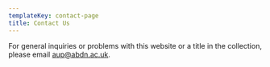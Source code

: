 ```yaml
---
templateKey: contact-page
title: Contact Us
---
```

For general inquiries or problems with this website or a title in the collection, please email [aup@abdn.ac.uk](mailto:aup@abdn.ac.uk).